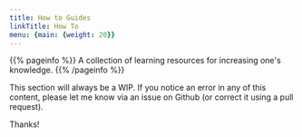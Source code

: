 ```yaml
---
title: How to Guides
linkTitle: How To
menu: {main: {weight: 20}}
---
```


{{% pageinfo %}}
A collection of learning resources for increasing one's knowledge.
{{% /pageinfo %}}

This section will always be a WIP. If you notice an error in any of this
content, please let me know via an issue on Github (or correct it using
a pull request).

Thanks!

